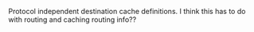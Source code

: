 Protocol independent destination cache definitions.
I think this has to do with routing and caching routing info??